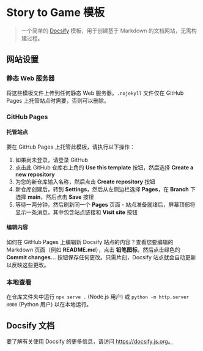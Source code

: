 # Story to Game 模板

> 一个简单的 [Docsify](https://github.com/docsifyjs/docsify/) 模板，用于创建基于 Markdown 的文档网站，无需构建过程。

## 网站设置

### 静态 Web 服务器
将这些模板文件上传到任何静态 Web 服务器。`.nojekyll` 文件仅在 GitHub Pages 上托管站点时需要，否则可以删除。

### GitHub Pages

#### 托管站点

要在 GitHub Pages 上托管此模板，请执行以下操作：

1. 如果尚未登录，请登录 GitHub
2. 点击此 GitHub 仓库右上角的 **Use this template** 按钮，然后选择 **Create a new repository**
3. 为您的新仓库输入名称，然后点击 **Create repository** 按钮
4. 新仓库创建后，转到 **Settings**，然后从左侧边栏选择 **Pages**，在 **Branch** 下选择 **main**，然后点击 **Save** 按钮
5. 等待一两分钟，然后刷新同一个 **Pages** 页面 - 站点准备就绪后，屏幕顶部将显示一条消息，其中包含站点链接和 **Visit site** 按钮

#### 编辑内容

如何在 GitHub Pages 上编辑新 Docsify 站点的内容？查看您要编辑的 Markdown 页面（例如 **README.md**），点击 **铅笔图标**，然后点击绿色的 **Commit changes...** 按钮保存任何更改。只需片刻，Docsify 站点就会自动更新以反映这些更改。

### 本地查看
在仓库文件夹中运行 `npx serve .` (Node.js 用户) 或 `python -m http.server 8000` (Python 用户) 以在本地运行。

## Docsify 文档

要了解有关使用 Docsify 的更多信息，请访问 https://docsify.js.org。